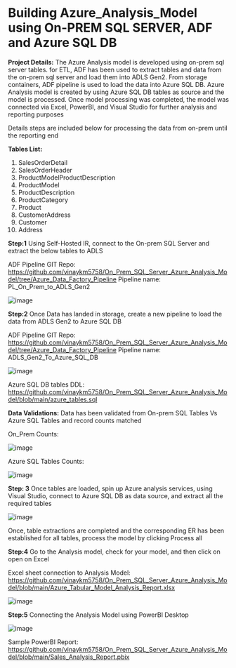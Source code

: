 # Building Azure_Analysis_Model using On-PREM SQL SERVER, ADF and Azure SQL DB

**Project Details:** 
The Azure Analysis model is developed using on-prem sql server tables. for ETL, ADF has been used to extract tables and data from the on-prem sql server and load them into ADLS Gen2. From storage containers, ADF pipeline is used to load the data into Azure SQL DB. Azure Analysis model is created by using Azure SQL DB tables as source and the model is processed. Once model processing was completed, the model was connected via Excel, PowerBI, and Visual Studio for further analysis and reporting purposes

Details steps are included below for processing the data from on-prem until the reporting end

**Tables List:**

1. SalesOrderDetail
2. SalesOrderHeader
3. ProductModelProductDescription
4. ProductModel
5. ProductDescription
6. ProductCategory
7. Product
8. CustomerAddress
9. Customer
10. Address


**Step:1**
Using Self-Hosted IR, connect to the On-prem SQL Server and extract the below tables to ADLS


ADF Pipeline GIT Repo: https://github.com/vinaykm5758/On_Prem_SQL_Server_Azure_Analysis_Model/tree/Azure_Data_Factory_Pipeline
Pipeline name: PL_On_Prem_to_ADLS_Gen2


![image](https://github.com/vinaykm5758/On_Prem_SQL_Server_Azure_Analysis_Model/assets/45409524/c4703ca0-e51e-4774-a959-d157f1cfa23b)

**Step:2** Once Data has landed in storage, create a new pipeline to load the data from ADLS Gen2 to Azure SQL DB

ADF Pipeline GIT Repo: https://github.com/vinaykm5758/On_Prem_SQL_Server_Azure_Analysis_Model/tree/Azure_Data_Factory_Pipeline
Pipeline name: ADLS_Gen2_To_Azure_SQL_DB

![image](https://github.com/vinaykm5758/On_Prem_SQL_Server_Azure_Analysis_Model/assets/45409524/6955e0d5-e3cb-4dda-8864-cd3d5f74d146)

Azure SQL DB tables DDL: https://github.com/vinaykm5758/On_Prem_SQL_Server_Azure_Analysis_Model/blob/main/azure_tables.sql

**Data Validations:** 
Data has been validated from On-prem SQL Tables Vs Azure SQL Tables and record counts matched

On_Prem Counts:

![image](https://github.com/vinaykm5758/On_Prem_SQL_Server_Azure_Analysis_Model/assets/45409524/726bbe13-025a-49ae-a564-fdd91387eb78)

Azure SQL Tables Counts:

![image](https://github.com/vinaykm5758/On_Prem_SQL_Server_Azure_Analysis_Model/assets/45409524/e4e23794-c85b-429a-a9e9-fb306d0db338)


**Step: 3** Once tables are loaded, spin up Azure analysis services, using Visual Studio, connect to Azure SQL DB as data source, and extract all the required tables

![image](https://github.com/vinaykm5758/On_Prem_SQL_Server_Azure_Analysis_Model/assets/45409524/b4a32c79-1208-431c-8f5c-117134d1273c)


Once, table extractions are completed and the corresponding ER has been established for all tables, process the model by clicking Process all

**Step:4**  Go to the Analysis model, check for your model, and then click on open on Excel

Excel sheet connection to Analysis Model: https://github.com/vinaykm5758/On_Prem_SQL_Server_Azure_Analysis_Model/blob/main/Azure_Tabular_Model_Analysis_Report.xlsx

![image](https://github.com/vinaykm5758/On_Prem_SQL_Server_Azure_Analysis_Model/assets/45409524/0809d5af-b99d-4a12-9900-e3d4193b200f)


**Step:5** Connecting the Analysis Model using PowerBI Desktop

![image](https://github.com/vinaykm5758/On_Prem_SQL_Server_Azure_Analysis_Model/assets/45409524/dec7a21a-9477-46eb-a7ad-ca39b7d7543f)


Sample PowerBI Report: https://github.com/vinaykm5758/On_Prem_SQL_Server_Azure_Analysis_Model/blob/main/Sales_Analysis_Report.pbix



